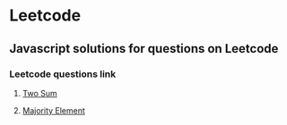 # Leetcode
## Javascript solutions for questions on Leetcode


### Leetcode questions link
1. [Two Sum](https://leetcode.com/problems/two-sum/#/description)

169. [Majority Element](https://leetcode.com/problems/majority-element/#/description)